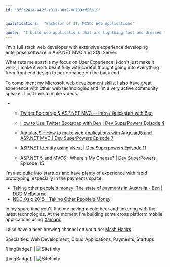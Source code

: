 ```yaml
---
id: "3f5c2414-a42f-e311-80a2-00783af55a15"


qualifications:  "Bachelor of IT, MCSD: Web Applications"

quote:  "​​I build web applications that are lightning fast and dressed to impress."
---
```

 

 I'm a full stack web developer with extensive experience developing enterprise software in ASP.NET MVC and SQL Server.

 What sets me apart is my focus on User Experience. I don't just make it work, I make it work beautifully with careful thought going into everything from front end design to performance on the back end.

 To compliment my Microsoft web development skills, I also have great experience with other web technologies and I'm a very active community speaker. I just love to make videos.

*   *   [ Twitter Bootstrap & ASP.NET MVC -- Intro / Quickstart with Ben ](https://www.youtube.com/watch?v=bIGiUSMBwoo)
    *   [ How to Use Twitter Bootstrap with Ben | Dev SuperPowers Episode 4 ](https://www.youtube.com/watch?v=DbdvWHkSEZo)

    *   [ AngularJS - How to make web applications with AngularJS and ASP.NET MVC | Dev SuperPowers Episode 7 ](https://www.youtube.com/watch?v=vwF1mxZH_hE)
    *   [ASP.NET Identity using vNext | Dev Superpowers Episode 11 ](http://tv.ssw.com/5980/asp-net-identity-using-vnext-dev-superpowers-episode-11)
    *   ASP.NET 5 and MVC6 : Where's My Cheese? | Dev SuperPowers Episode  15 

I'm also quite into startups and have plenty of experience with rapid prototyping, especially in the payments space.

*   [Taking other people's money: The state of payments in Australia - Ben | DDD Melbourne ](https://www.youtube.com/watch?v=U_zi2wto9xo)
*   [NDC Oslo 2015 - Taking Other People's Money](http://benjii.me/2015/06/ndc-oslo-2015-taking-other-peoples-money/)

 In my spare time you'll find me having a cold beer and tinkering with the latest technologies. At the moment I'm building some cross platform mobile applications using [Xamarin](http://xamarin.com/).  

I also have a beer brewing channel on youtube: [Mash Hacks](https://www.youtube.com/user/mashhacks).  

Specialties: Web Development, Cloud Applications, Payments, Startups 

[[imgBadge]]
| ![Sitefinity](../badges/Certification-microsoft-developer-webapps.png) 

[[imgBadge]]
| ![Sitefinity](../badges/Developer-sitefinity.png) 